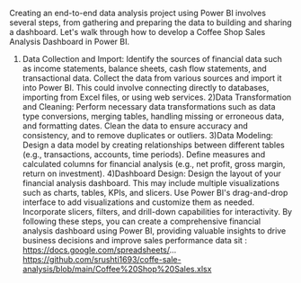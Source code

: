 Creating an end-to-end data analysis project using Power BI involves several steps, from gathering and preparing the data to building and sharing a dashboard. Let's walk through how to develop a Coffee Shop Sales Analysis Dashboard in Power BI.
1) Data Collection and Import:
Identify the sources of financial data such as income statements, balance sheets, cash flow statements, and transactional data.
Collect the data from various sources and import it into Power BI. This could involve connecting directly to databases, importing from Excel files, or using web services.
2)Data Transformation and Cleaning:
Perform necessary data transformations such as data type conversions, merging tables, handling missing or erroneous data, and formatting dates.
Clean the data to ensure accuracy and consistency, and to remove duplicates or outliers.
3)Data Modeling:
Design a data model by creating relationships between different tables (e.g., transactions, accounts, time periods).
Define measures and calculated columns for financial analysis (e.g., net profit, gross margin, return on investment).
4)Dashboard Design:
Design the layout of your financial analysis dashboard. This may include multiple visualizations such as charts, tables, KPIs, and slicers.
Use Power BI's drag-and-drop interface to add visualizations and customize them as needed.
Incorporate slicers, filters, and drill-down capabilities for interactivity.
By following these steps, you can create a comprehensive financial analysis dashboard using Power BI, providing valuable insights to drive business decisions and improve sales  performance
data sit : https://docs.google.com/spreadsheets/...
https://github.com/srushti1693/coffe-sale-analysis/blob/main/Coffee%20Shop%20Sales.xlsx
